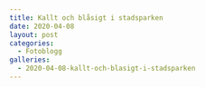 ```yaml
---
title: Kallt och blåsigt i stadsparken
date: 2020-04-08
layout: post
categories:
  - Fotoblogg
galleries:
  - 2020-04-08-kallt-och-blasigt-i-stadsparken
---
```

